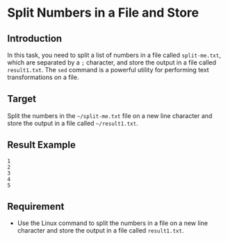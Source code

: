 # Split Numbers in a File and Store

## Introduction

In this task, you need to split a list of numbers in a file called `split-me.txt`, which are separated by a `;` character, and store the output in a file called `result1.txt`. The `sed` command is a powerful utility for performing text transformations on a file.

## Target

Split the numbers in the `~/split-me.txt` file on a new line character and store the output in a file called `~/result1.txt`.

## Result Example

```text
1
2
3
4
5
```

## Requirement

- Use the Linux command to split the numbers in a file on a new line character and store the output in a file called `result1.txt`.
